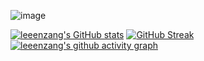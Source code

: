 ![image](https://github.com/leeenzang/leeenzang/assets/127672852/694943cb-fbec-4cba-9041-1d9bd55250d9)
<br>


[![leeenzang's GitHub stats](https://github-readme-stats.vercel.app/api?username=leeenzang&card_width=350)](https://github.com/anuraghazra/github-readme-stats)
[![GitHub Streak](https://streak-stats.demolab.com/?user=leeenzang&card_width=350)](https://git.io/streak-stats)
[![leeenzang's github activity graph](https://github-readme-activity-graph.vercel.app/graph?username=leeenzang)](https://github.com/ashutosh00710/github-readme-activity-graph)


<!--
**leeenzang/leeenzang** is a ✨ _special_ ✨ repository because its `README.md` (this file) appears on your GitHub profile.

Here are some ideas to get you started:

- 🔭 I’m currently working on ...
- 🌱 I’m currently learning ...
- 👯 I’m looking to collaborate on ...
- 🤔 I’m looking for help with ...
- 💬 Ask me about ...
- 📫 How to reach me: ...
- 😄 Pronouns: ...
- ⚡ Fun fact: ...
-->
